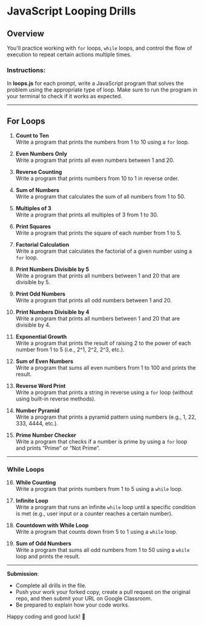 # JavaScript Looping Drills

## Overview
You'll practice working with `for` loops, `while` loops, and control the flow of execution to repeat certain actions multiple times.

### Instructions:
In **loops.js** for each prompt, write a JavaScript program that solves the problem using the appropriate type of loop. Make sure to run the program in your terminal to check if it works as expected.

---
## For Loops

1. **Count to Ten**  
   Write a program that prints the numbers from 1 to 10 using a `for` loop.

2. **Even Numbers Only**  
   Write a program that prints all even numbers between 1 and 20.

3. **Reverse Counting**  
   Write a program that prints numbers from 10 to 1 in reverse order.

4. **Sum of Numbers**  
   Write a program that calculates the sum of all numbers from 1 to 50.

5. **Multiples of 3**  
   Write a program that prints all multiples of 3 from 1 to 30.

6. **Print Squares**  
   Write a program that prints the square of each number from 1 to 5.

7. **Factorial Calculation**  
   Write a program that calculates the factorial of a given number using a `for` loop.

8. **Print Numbers Divisible by 5**  
   Write a program that prints all numbers between 1 and 20 that are divisible by 5.

9. **Print Odd Numbers**  
   Write a program that prints all odd numbers between 1 and 20.

10. **Print Numbers Divisible by 4**  
    Write a program that prints all numbers between 1 and 20 that are divisible by 4.

11. **Exponential Growth**  
    Write a program that prints the result of raising 2 to the power of each number from 1 to 5 (i.e., 2^1, 2^2, 2^3, etc.).

12. **Sum of Even Numbers**  
    Write a program that sums all even numbers from 1 to 100 and prints the result.

13. **Reverse Word Print**  
    Write a program that prints a string in reverse using a `for` loop (without using built-in reverse methods).

14. **Number Pyramid**  
    Write a program that prints a pyramid pattern using numbers (e.g., 1, 22, 333, 4444, etc.).

15. **Prime Number Checker**  
    Write a program that checks if a number is prime by using a `for` loop and prints “Prime” or “Not Prime”.

---

### While Loops

16. **While Counting**  
    Write a program that prints numbers from 1 to 5 using a `while` loop.

17. **Infinite Loop**  
    Write a program that runs an infinite `while` loop until a specific condition is met (e.g., user input or a counter reaches a certain number).

18. **Countdown with While Loop**  
    Write a program that counts down from 5 to 1 using a `while` loop.

19. **Sum of Odd Numbers**  
    Write a program that sums all odd numbers from 1 to 50 using a `while` loop and prints the result.

---




**Submission**:
   - Complete all drills in the file.
   - Push your work your forked copy, create a pull request on the original repo, and then submit your URL on Google Classroom.
   - Be prepared to explain how your code works.

Happy coding and good luck! 🚀